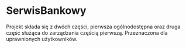 # SerwisBankowy
Projekt składa się z dwóch części, pierwsza ogólnodostępna oraz druga część służąca do zarządzania częścią pierwszą. Przeznaczona dla uprawnionych użytkowników.  

